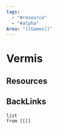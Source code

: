 ```yaml
---
tags:
  - "#resource"
  - "#alpha"
Area: "[[Games]]"
---
```


# Vermis


## Resources


## BackLinks

```dataview
list
from [[]]
```

